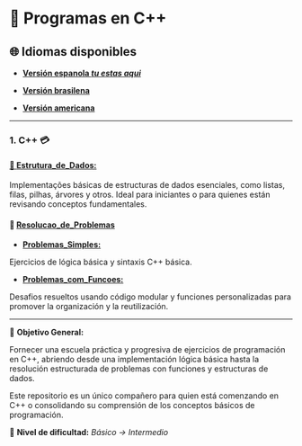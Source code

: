 # 💾 Programas en C++

## 🌐 Idiomas disponibles

- **[Versión espanola  _tu estas aqui_](https://github.com/Karlos-Eduardo-Mrqs/Operational_Works/blob/main/readmes/programming%20in%20c%2B%2B/main_readme/README-ES.md)**

- **[Versión brasilena](https://github.com/Karlos-Eduardo-Mrqs/Operational_Works/blob/main/readmes/programming%20in%20c%2B%2B/main_readme/README-BR.md)**

- **[Versión americana](https://github.com/Karlos-Eduardo-Mrqs/Operational_Works/blob/main/Programming%20In%20C%2B%2B/README.md)**

---

### 1. C++ 💳

#### [📁 **Estrutura_de_Dados:**](https://github.com/Karlos-Eduardo-Mrqs/Operational_Works/tree/main/Programming%20In%20C%2B%2B/estrutura_de_dados)

Implementações básicas de estructuras de dados esenciales, como listas, filas, pilhas, árvores y otros.
Ideal para iniciantes o para quienes están revisando conceptos fundamentales.

#### 📁 [**Resolucao_de_Problemas**](https://github.com/Karlos-Eduardo-Mrqs/Operational_Works/tree/main/Programming%20In%20C%2B%2B/resolucao_de_problemas)  

- [**Problemas_Simples:**](https://github.com/Karlos-Eduardo-Mrqs/Operational_Works/tree/main/Programming%20In%20C%2B%2B/resolucao_de_problemas/problemas_simples)

Ejercicios de lógica básica y sintaxis C++ básica.

- [**Problemas_com_Funcoes:**](https://github.com/Karlos-Eduardo-Mrqs/Operational_Works/tree/main/Programming%20In%20C%2B%2B/resolucao_de_problemas/problemas_com_funcoes) 

Desafios resueltos usando código modular y funciones personalizadas para promover la organización y la reutilización.

---

📌 **Objetivo General:**

Fornecer una escuela práctica y progresiva de ejercicios de programación en C++, abriendo desde una implementación lógica básica hasta la resolución estructurada de problemas con funciones y estructuras de dados.

Este repositorio es un único compañero para quien está comenzando en C++ o consolidando su comprensión de los conceptos básicos de programación.

🧠 **Nivel de dificultad:**
*Básico → Intermedio*